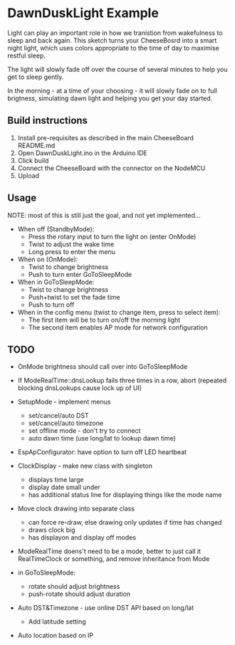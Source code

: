 # DawnDuskLight Example

Light can play an important role in how we tranistion from wakefulness to sleep and back again. This sketch turns your CheeseBosrd into a smart night light, which uses colors appropriate to the time of day to maximise restful sleep.  

The light will slowly fade off over the course of several minutes to help you get to sleep gently.  

In the morning - at a time of your choosing - it will slowly fade on to full brigtness, simulating dawn light and helping you get your day started.

## Build instructions

1. Install pre-requisites as described in the main CheeseBoard README.md
2. Open DawnDuskLight.ino in the Arduino IDE
3. Click build
4. Connect the CheeseBoard with the connector on the NodeMCU
5. Upload

## Usage

NOTE: most of this is still just the goal, and not yet implemented...

* When off (StandbyMode):
   * Press the rotary input to turn the light on (enter OnMode)
   * Twist to adjust the wake time
   * Long press to enter the menu
* When on (OnMode):
   * Twist to change brightness
   * Push to turn enter GoToSleepMode
* When in GoToSleepMode:
   * Twist to change brightness
   * Push+twist to set the fade time
   * Push to turn off
* When in the config menu (twist to change item, press to select item):
   * The first item will be to turn on/off the morning light
   * The second item enables AP mode for network configuration
   
## TODO

+ OnMode brightness should call over into GoToSleepMode

+ If ModeRealTime::dnsLookup fails three times in a row, abort (repeated blocking dnsLookups cause lock up of UI)

+ SetupMode - implement menus
  + set/cancel/auto DST
  + set/cancel/auto timezone
  + set offline mode - don't try to connect
  + auto dawn time (use long/lat to lookup dawn time)

+ EspApConfigurator: have option to turn off LED heartbeat

+ ClockDisplay - make new class with singleton
  - displays time large
  - display date small under
  - has additional status line for displaying things like the mode name

+ Move clock drawing into separate class 
  - can force re-draw, else drawing only updates if time has changed
  - draws clock big
  - has displayon and display off modes

+ ModeRealTime doens't need to be a mode, better to just call it
  RealTimeClock or something, and remove inheritance from Mode

+ in GoToSleepMode:
  - rotate should adjust brightness
  - push-rotate should adjust duration

+ Auto DST&Timezone - use online DST API based on long/lat
  - Add latitude setting

+ Auto location based on IP

